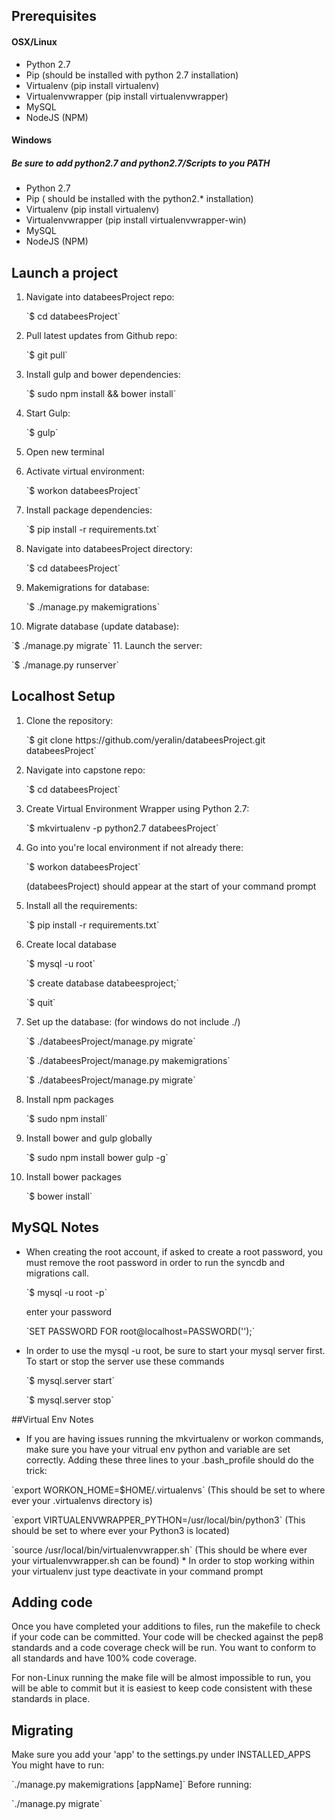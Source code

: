 ## Prerequisites
#### OSX/Linux
* Python 2.7
* Pip (should be installed with python 2.7 installation)
* Virtualenv (pip install virtualenv)
* Virtualenvwrapper (pip install virtualenvwrapper)
* MySQL
* NodeJS (NPM)

#### Windows
##### Be sure to add python2.7 and python2.7/Scripts to you PATH
* Python 2.7
* Pip ( should be installed with the python2.* installation)
* Virtualenv (pip install virtualenv)
* Virtualenvwrapper (pip install virtualenvwrapper-win)
* MySQL
* NodeJS (NPM)

## Launch a project
1. Navigate into databeesProject repo:
   <p>`$ cd databeesProject`
2. Pull latest updates from Github repo:
   <p>`$ git pull`
3. Install gulp and bower dependencies:
   <p>`$ sudo npm install && bower install`
4. Start Gulp:
   <p>`$ gulp`
5. Open new terminal
   <p>
6. Activate virtual environment:
   <p>`$ workon databeesProject`
7. Install package dependencies:
   <p>`$ pip install -r requirements.txt`
8. Navigate into databeesProject directory:
   <p>`$ cd databeesProject`
9. Makemigrations for database:
   <p>`$ ./manage.py makemigrations`
10. Migrate database (update database):
   <p>`$ ./manage.py migrate`
11. Launch the server:
   <p>`$ ./manage.py runserver`

## Localhost Setup
1. Clone the repository:
   <p>`$ git clone https://github.com/yeralin/databeesProject.git databeesProject`

2. Navigate into capstone repo:
   <p>`$ cd databeesProject`

3. Create Virtual Environment Wrapper using Python 2.7:
   <p>`$ mkvirtualenv -p python2.7 databeesProject`

4. Go into you're local environment if not already there:
  	<p>`$ workon databeesProject`
    <p>(databeesProject) should appear at the start of your command prompt

5. Install all the requirements:
	<p>`$ pip install -r requirements.txt`

6. Create local database
    <p>`$ mysql -u root`
    <p>`$ create database databeesproject;`
    <p>`$ quit`

7. Set up the database: (for windows do not include ./)
    <p>`$ ./databeesProject/manage.py migrate`
	  <p>`$ ./databeesProject/manage.py makemigrations`
	  <p>`$ ./databeesProject/manage.py migrate`

8. Install npm packages
    <p>`$ sudo npm install`

9. Install bower and gulp globally
    <p>`$ sudo npm install bower gulp -g`

10. Install bower packages
    <p>`$ bower install`

## MySQL Notes
* When creating the root account, if asked to create a root password, you must
 remove the root password in order to run the syncdb and migrations call.
  <p>`$ mysql -u root -p`
  <p>enter your password
  <p>`SET PASSWORD FOR root@localhost=PASSWORD('');`

* In order to use the mysql -u root, be sure to start your mysql server first. To start or stop the server use these commands
  <p>`$ mysql.server start`
  <p>`$ mysql.server stop`

##Virtual Env Notes
* If you are having issues running the mkvirtualenv or workon commands, make sure you have your vitrual env python and variable are set correctly. Adding these three lines to your .bash_profile should do the trick:
<p> `export WORKON_HOME=$HOME/.virtualenvs`  (This should be set to where ever your .virtualenvs directory is)
<p> `export VIRTUALENVWRAPPER_PYTHON=/usr/local/bin/python3` (This should be set to where ever your Python3 is located)
<p> `source /usr/local/bin/virtualenvwrapper.sh` (This should be where ever your virtualenvwrapper.sh can be found)
* In order to stop working within your virtualenv just type deactivate in your command prompt

## Adding code
Once you have completed your additions to files, run the makefile to check if your
code can be committed. Your code will be checked against the pep8 standards and
a code coverage check will be run. You want to conform to all standards and
have 100% code coverage.

For non-Linux running the make file will be almost impossible to run, you will be able to commit but it is easiest to keep code consistent with these standards in place.


## Migrating
Make sure you add your 'app' to the settings.py under INSTALLED_APPS
You might have to run: 
<p> `./manage.py makemigrations [appName]` 
Before running: 
<p> `./manage.py migrate` 
